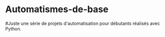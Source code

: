 # Automatismes-de-base
#Juste une série de projets d'automatisation pour débutants réalisés avec Python.
